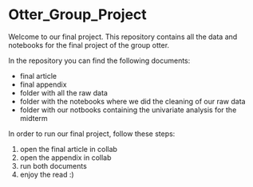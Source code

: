 # Otter_Group_Project

Welcome to our final project.
This repository contains all the data and notebooks for the final project of the group otter.

In the repository you can find the following documents:
- final article
- final appendix
- folder with all the raw data
- folder with the notebooks where we did the cleaning of our raw data
- folder with our notbooks containing the univariate analysis for the midterm

In order to run our final project, follow these steps:
1. open the final article in collab
2. open the appendix in collab
3. run both documents
4. enjoy the read :)
